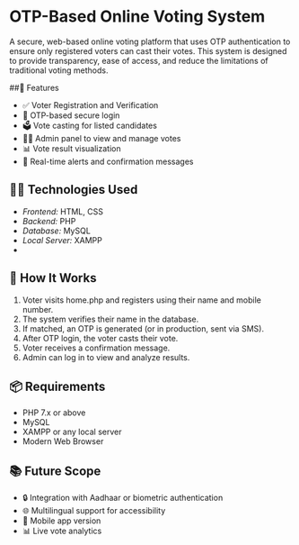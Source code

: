 # OTP-Based Online Voting System 

A secure, web-based online voting platform that uses OTP authentication to ensure only registered voters can cast their votes. This system is designed to provide transparency, ease of access, and reduce the limitations of traditional voting methods.

##🔧 Features

- ✅ Voter Registration and Verification  
- 🔐 OTP-based secure login  
- 🗳 Vote casting for listed candidates  
- 🧑‍💼 Admin panel to view and manage votes  
- 📊 Vote result visualization  
- 📄 Real-time alerts and confirmation messages

## 👨‍💻 Technologies Used

- *Frontend:* HTML, CSS  
- *Backend:* PHP  
- *Database:* MySQL  
- *Local Server:* XAMPP
- 
## 🏁 How It Works

1. Voter visits home.php and registers using their name and mobile number.
2. The system verifies their name in the database.
3. If matched, an OTP is generated (or in production, sent via SMS).
4. After OTP login, the voter casts their vote.
5. Voter receives a confirmation message.
6. Admin can log in to view and analyze results.

## 📦 Requirements

- PHP 7.x or above
- MySQL
- XAMPP or any local server
- Modern Web Browser

## 📚 Future Scope

- 🔒 Integration with Aadhaar or biometric authentication  
- 🌐 Multilingual support for accessibility  
- 📲 Mobile app version  
- 📊 Live vote analytics
